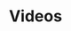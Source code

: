---
layout: page
title: Videos
description: 'Featuring trailers, documentaries and more!'
image: 'assets/images/puyonthumbnail.png'
nav-menu: true
---